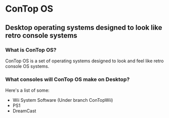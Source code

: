# ConTop OS
## Desktop operating systems designed to look like retro console systems

### What is ConTop OS?
ConTop OS is a set of operating systems designed to look and feel like retro console OS systems.

### What consoles will ConTop OS make on Desktop?
Here's a list of some:
 - Wii System Software (Under branch ConTopWii)
 - PS1
 - DreamCast
